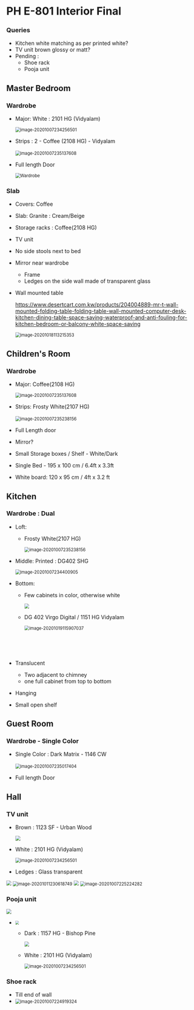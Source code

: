 # PH E-801 Interior Final



### Queries

- Kitchen white matching as per printed white?
- TV unit brown glossy or matt?
- Pending :
  - Shoe rack
  - Pooja unit

## Master Bedroom

### Wardrobe 

- Major: White : 2101 HG (Vidyalam)

  <img src="assets\white-2101.png" alt="image-20201007234256501" style="zoom:80%;" />

- Strips : 2 - Coffee (2108 HG) - Vidyalam

  ​	<img src="assets\cr-coffee.png" alt="image-20201007235137608" style="zoom:80%;" />

- Full length Door

  <img src="assets\wardrobe-sliding-1.png" alt="Wardrobe" style="zoom:80%;" />

  

###  Slab 

- Covers: Coffee
- Slab: Granite : Cream/Beige

- Storage racks : Coffee(2108 HG)

- TV unit

- No side stools next to bed

- Mirror near wardrobe

  - Frame
  - Ledges on the side wall made of transparent glass
  
- Wall mounted table

  https://www.desertcart.com.kw/products/204004889-mr-t-wall-mounted-folding-table-folding-table-wall-mounted-computer-desk-kitchen-dining-table-space-saving-waterproof-and-anti-fouling-for-kitchen-bedroom-or-balcony-white-space-saving

  

  <img src="assets\wall-mounted-table-1.png" alt="image-20201018113215353" style="zoom:80%;" />

## Children's Room

### Wardrobe

- Major: Coffee(2108 HG)

  <img src="assets\cr-coffee.png" alt="image-20201007235137608" style="zoom:80%;" />

- Strips: Frosty White(2107 HG)

  ​	<img src="assets\cr-fw.png" alt="image-20201007235238156" style="zoom:80%;" />

- Full Length door

- Mirror?

- Small Storage boxes / Shelf - White/Dark

- Single Bed - 195 x 100 cm / 6.4ft x 3.3ft

- White board: 120 x 95 cm / 4ft x 3.2 ft

## Kitchen

### Wardrobe : Dual

- Loft:

  - Frosty White(2107 HG)

     <img src="assets\cr-fw.png" alt="image-20201007235238156" style="zoom:80%;" />

- Middle: Printed : DG402 SHG

  <img src="assets\kitchen-print.png" alt="image-20201007234400905" style="zoom:80%;" />

- Bottom: 

  - Few cabinets in color, otherwise white

    <img src="assets\kitchen-4.png" style="zoom:80%;" />

  - DG 402 Virgo Digital / 1151 HG Vidyalam

    <img src="assets\kitchen-bottom-dark.png" alt="image-20201019115907037" style="zoom:80%;" />

  

  ​	

  ​			

- Translucent

  - Two adjacent to chimney
  - one full cabinet from top to bottom

- Hanging 

- Small open shelf

## Guest Room

### Wardrobe - Single Color 

- Single Color : Dark Matrix - 1146 CW 

  ​	<img src="assets\gr-3.png" alt="image-20201007235017404" style="zoom:80%;" />

  

- Full length Door

## Hall

### TV unit

- Brown : 1123 SF - Urban Wood

  <img src="assets\tv-unit-dark.png" style="zoom:80%;" />

- White : 2101 HG (Vidyalam)

  <img src="assets\white-2101.png" alt="image-20201007234256501" style="zoom:80%;" />

- Ledges : Glass transparent

<img src="assets\tv-unit-2.png" style="zoom:80%;" />



<img src="assets\tv-unit-7.png" alt="image-20201011230618749" style="zoom:80%;" />

<img src="assets\tv-unit-6.png" style="zoom:80%;" />



<img src="assets\tv-unit.png" alt="image-20201007225224282" style="zoom:80%;" />

### Pooja unit



<img src="assets\pooja-unit-1 - modified.png" style="zoom:80%;" />

- <img src="assets\guest-room-pooja-unit.png" style="zoom:60%;" />

  

  - Dark : 1157 HG - Bishop Pine

    <img src="assets\pooja-unit-dark.png" style="zoom:80%;" />

  - White : 2101 HG (Vidyalam)

    <img src="assets\white-2101.png" alt="image-20201007234256501" style="zoom:80%;" />

### Shoe rack 

- Till end of wall
- <img src="assets\shoe-rack.png" alt="image-20201007224919324" style="zoom:80%;" />

